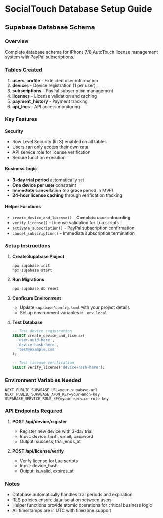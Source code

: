 # SocialTouch Database Setup Guide

## Supabase Database Schema

### Overview
Complete database schema for iPhone 7/8 AutoTouch license management system with PayPal subscriptions.

### Tables Created

1. **users_profile** - Extended user information
2. **devices** - Device registration (1 per user)
3. **subscriptions** - PayPal subscription management
4. **licenses** - License validation and caching
5. **payment_history** - Payment tracking
6. **api_logs** - API access monitoring

### Key Features

#### Security
- Row Level Security (RLS) enabled on all tables
- Users can only access their own data
- API service role for license verification
- Secure function execution

#### Business Logic
- **3-day trial period** automatically set
- **One device per user** constraint
- **Immediate cancellation** (no grace period in MVP)
- **24-hour license caching** through verification tracking

#### Helper Functions
- `create_device_and_license()` - Complete user onboarding
- `verify_license()` - License validation for Lua scripts
- `activate_subscription()` - PayPal subscription confirmation
- `cancel_subscription()` - Immediate subscription termination

### Setup Instructions

1. **Create Supabase Project**
   ```bash
   npx supabase init
   npx supabase start
   ```

2. **Run Migrations**
   ```bash
   npx supabase db reset
   ```

3. **Configure Environment**
   - Update `supabase/config.toml` with your project details
   - Set up environment variables in `.env.local`

4. **Test Database**
   ```sql
   -- Test device registration
   SELECT create_device_and_license(
     'user-uuid-here',
     'device-hash-here',
     'test@example.com'
   );

   -- Test license verification
   SELECT verify_license('device-hash-here');
   ```

### Environment Variables Needed

```env
NEXT_PUBLIC_SUPABASE_URL=your-supabase-url
NEXT_PUBLIC_SUPABASE_ANON_KEY=your-anon-key
SUPABASE_SERVICE_ROLE_KEY=your-service-role-key
```

### API Endpoints Required

1. **POST /api/device/register**
   - Register new device with 3-day trial
   - Input: device_hash, email, password
   - Output: success, trial_ends_at

2. **POST /api/license/verify**
   - Verify license for Lua scripts
   - Input: device_hash
   - Output: is_valid, expires_at

### Notes

- Database automatically handles trial periods and expiration
- RLS policies ensure data isolation between users
- Helper functions provide atomic operations for critical business logic
- All timestamps are in UTC with timezone support